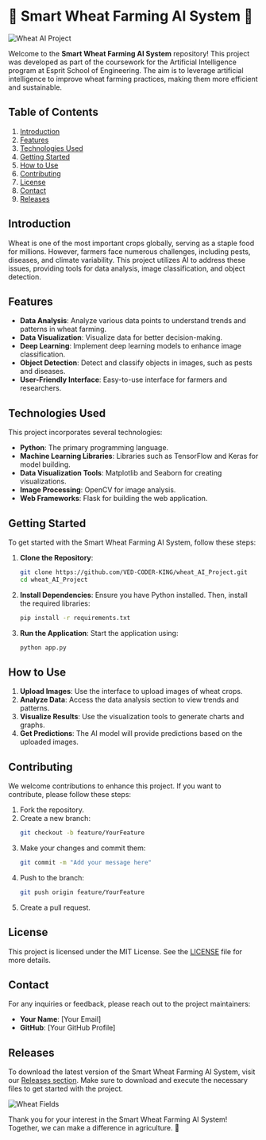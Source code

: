 # 🌾 Smart Wheat Farming AI System 🌾

![Wheat AI Project](https://img.shields.io/badge/Smart%20Wheat%20Farming%20AI%20System-Project-blue)

Welcome to the **Smart Wheat Farming AI System** repository! This project was developed as part of the coursework for the Artificial Intelligence program at Esprit School of Engineering. The aim is to leverage artificial intelligence to improve wheat farming practices, making them more efficient and sustainable.

## Table of Contents

1. [Introduction](#introduction)
2. [Features](#features)
3. [Technologies Used](#technologies-used)
4. [Getting Started](#getting-started)
5. [How to Use](#how-to-use)
6. [Contributing](#contributing)
7. [License](#license)
8. [Contact](#contact)
9. [Releases](#releases)

## Introduction

Wheat is one of the most important crops globally, serving as a staple food for millions. However, farmers face numerous challenges, including pests, diseases, and climate variability. This project utilizes AI to address these issues, providing tools for data analysis, image classification, and object detection.

## Features

- **Data Analysis**: Analyze various data points to understand trends and patterns in wheat farming.
- **Data Visualization**: Visualize data for better decision-making.
- **Deep Learning**: Implement deep learning models to enhance image classification.
- **Object Detection**: Detect and classify objects in images, such as pests and diseases.
- **User-Friendly Interface**: Easy-to-use interface for farmers and researchers.

## Technologies Used

This project incorporates several technologies:

- **Python**: The primary programming language.
- **Machine Learning Libraries**: Libraries such as TensorFlow and Keras for model building.
- **Data Visualization Tools**: Matplotlib and Seaborn for creating visualizations.
- **Image Processing**: OpenCV for image analysis.
- **Web Frameworks**: Flask for building the web application.

## Getting Started

To get started with the Smart Wheat Farming AI System, follow these steps:

1. **Clone the Repository**:
   ```bash
   git clone https://github.com/VED-CODER-KING/wheat_AI_Project.git
   cd wheat_AI_Project
   ```

2. **Install Dependencies**:
   Ensure you have Python installed. Then, install the required libraries:
   ```bash
   pip install -r requirements.txt
   ```

3. **Run the Application**:
   Start the application using:
   ```bash
   python app.py
   ```

## How to Use

1. **Upload Images**: Use the interface to upload images of wheat crops.
2. **Analyze Data**: Access the data analysis section to view trends and patterns.
3. **Visualize Results**: Use the visualization tools to generate charts and graphs.
4. **Get Predictions**: The AI model will provide predictions based on the uploaded images.

## Contributing

We welcome contributions to enhance this project. If you want to contribute, please follow these steps:

1. Fork the repository.
2. Create a new branch:
   ```bash
   git checkout -b feature/YourFeature
   ```
3. Make your changes and commit them:
   ```bash
   git commit -m "Add your message here"
   ```
4. Push to the branch:
   ```bash
   git push origin feature/YourFeature
   ```
5. Create a pull request.

## License

This project is licensed under the MIT License. See the [LICENSE](LICENSE) file for more details.

## Contact

For any inquiries or feedback, please reach out to the project maintainers:

- **Your Name**: [Your Email]
- **GitHub**: [Your GitHub Profile]

## Releases

To download the latest version of the Smart Wheat Farming AI System, visit our [Releases section](https://github.com/VED-CODER-KING/wheat_AI_Project/releases). Make sure to download and execute the necessary files to get started with the project.

![Wheat Fields](https://images.unsplash.com/photo-1565299624940-9d79e4e5e3b3)

Thank you for your interest in the Smart Wheat Farming AI System! Together, we can make a difference in agriculture. 🌱